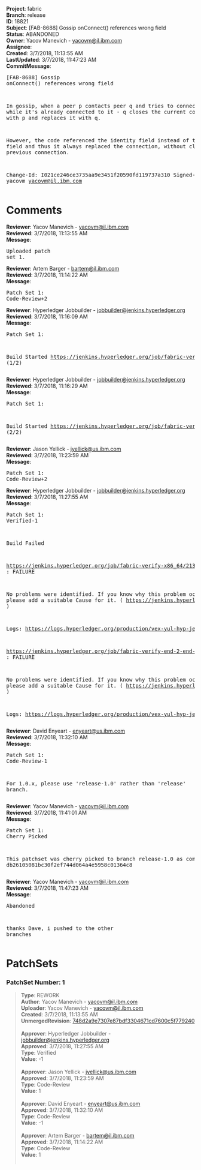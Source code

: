 <strong>Project</strong>: fabric<br><strong>Branch</strong>: release<br><strong>ID</strong>: 18821<br><strong>Subject</strong>: [FAB-8688] Gossip onConnect() references wrong field<br><strong>Status</strong>: ABANDONED<br><strong>Owner</strong>: Yacov Manevich - yacovm@il.ibm.com<br><strong>Assignee</strong>:<br><strong>Created</strong>: 3/7/2018, 11:13:55 AM<br><strong>LastUpdated</strong>: 3/7/2018, 11:47:23 AM<br><strong>CommitMessage</strong>:<br><pre>[FAB-8688] Gossip onConnect() references wrong field

In gossip, when a peer p contacts peer q and tries to connect
to it, while it's already connected to it - q closes the current
connection with p and replaces it with q.

However, the code referenced the identity field instead of the
pki-id field and thus it always replaced the connection,
without closing the previous connection.

Change-Id: I021ce246ce3735aa9e3451f20590fd119737a310
Signed-off-by: yacovm <yacovm@il.ibm.com>
</pre><h1>Comments</h1><strong>Reviewer</strong>: Yacov Manevich - yacovm@il.ibm.com<br><strong>Reviewed</strong>: 3/7/2018, 11:13:55 AM<br><strong>Message</strong>: <pre>Uploaded patch set 1.</pre><strong>Reviewer</strong>: Artem Barger - bartem@il.ibm.com<br><strong>Reviewed</strong>: 3/7/2018, 11:14:22 AM<br><strong>Message</strong>: <pre>Patch Set 1: Code-Review+2</pre><strong>Reviewer</strong>: Hyperledger Jobbuilder - jobbuilder@jenkins.hyperledger.org<br><strong>Reviewed</strong>: 3/7/2018, 11:16:09 AM<br><strong>Message</strong>: <pre>Patch Set 1:

Build Started https://jenkins.hyperledger.org/job/fabric-verify-x86_64/21362/ (1/2)</pre><strong>Reviewer</strong>: Hyperledger Jobbuilder - jobbuilder@jenkins.hyperledger.org<br><strong>Reviewed</strong>: 3/7/2018, 11:16:29 AM<br><strong>Message</strong>: <pre>Patch Set 1:

Build Started https://jenkins.hyperledger.org/job/fabric-verify-end-2-end-x86_64/13060/ (2/2)</pre><strong>Reviewer</strong>: Jason Yellick - jyellick@us.ibm.com<br><strong>Reviewed</strong>: 3/7/2018, 11:23:59 AM<br><strong>Message</strong>: <pre>Patch Set 1: Code-Review+2</pre><strong>Reviewer</strong>: Hyperledger Jobbuilder - jobbuilder@jenkins.hyperledger.org<br><strong>Reviewed</strong>: 3/7/2018, 11:27:55 AM<br><strong>Message</strong>: <pre>Patch Set 1: Verified-1

Build Failed 

https://jenkins.hyperledger.org/job/fabric-verify-x86_64/21362/ : FAILURE

No problems were identified. If you know why this problem occurred, please add a suitable Cause for it. ( https://jenkins.hyperledger.org/job/fabric-verify-x86_64/21362/ )

Logs: https://logs.hyperledger.org/production/vex-yul-hyp-jenkins-3/fabric-verify-x86_64/21362

https://jenkins.hyperledger.org/job/fabric-verify-end-2-end-x86_64/13060/ : FAILURE

No problems were identified. If you know why this problem occurred, please add a suitable Cause for it. ( https://jenkins.hyperledger.org/job/fabric-verify-end-2-end-x86_64/13060/ )

Logs: https://logs.hyperledger.org/production/vex-yul-hyp-jenkins-3/fabric-verify-end-2-end-x86_64/13060</pre><strong>Reviewer</strong>: David Enyeart - enyeart@us.ibm.com<br><strong>Reviewed</strong>: 3/7/2018, 11:32:10 AM<br><strong>Message</strong>: <pre>Patch Set 1: Code-Review-1

For 1.0.x, please use 'release-1.0' rather than 'release' branch.</pre><strong>Reviewer</strong>: Yacov Manevich - yacovm@il.ibm.com<br><strong>Reviewed</strong>: 3/7/2018, 11:41:01 AM<br><strong>Message</strong>: <pre>Patch Set 1: Cherry Picked

This patchset was cherry picked to branch release-1.0 as commit db26105081bc30f2ef744d064a4e5958c01364c8</pre><strong>Reviewer</strong>: Yacov Manevich - yacovm@il.ibm.com<br><strong>Reviewed</strong>: 3/7/2018, 11:47:23 AM<br><strong>Message</strong>: <pre>Abandoned

thanks Dave, i pushed to the other branches</pre><h1>PatchSets</h1><h3>PatchSet Number: 1</h3><blockquote><strong>Type</strong>: REWORK<br><strong>Author</strong>: Yacov Manevich - yacovm@il.ibm.com<br><strong>Uploader</strong>: Yacov Manevich - yacovm@il.ibm.com<br><strong>Created</strong>: 3/7/2018, 11:13:55 AM<br><strong>UnmergedRevision</strong>: [748d2a9e7307e87bdf3304671cd7600c5f779240](https://github.com/hyperledger-gerrit-archive/fabric/commit/748d2a9e7307e87bdf3304671cd7600c5f779240)<br><br><strong>Approver</strong>: Hyperledger Jobbuilder - jobbuilder@jenkins.hyperledger.org<br><strong>Approved</strong>: 3/7/2018, 11:27:55 AM<br><strong>Type</strong>: Verified<br><strong>Value</strong>: -1<br><br><strong>Approver</strong>: Jason Yellick - jyellick@us.ibm.com<br><strong>Approved</strong>: 3/7/2018, 11:23:59 AM<br><strong>Type</strong>: Code-Review<br><strong>Value</strong>: 1<br><br><strong>Approver</strong>: David Enyeart - enyeart@us.ibm.com<br><strong>Approved</strong>: 3/7/2018, 11:32:10 AM<br><strong>Type</strong>: Code-Review<br><strong>Value</strong>: -1<br><br><strong>Approver</strong>: Artem Barger - bartem@il.ibm.com<br><strong>Approved</strong>: 3/7/2018, 11:14:22 AM<br><strong>Type</strong>: Code-Review<br><strong>Value</strong>: 1<br><br></blockquote>